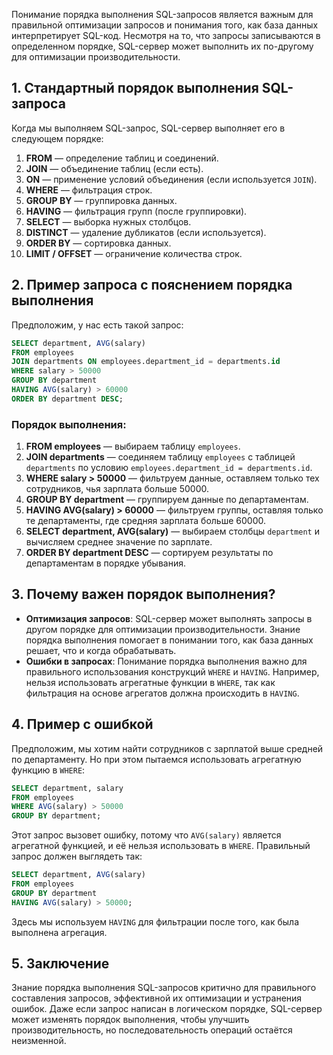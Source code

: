 Понимание порядка выполнения SQL-запросов является важным для правильной оптимизации запросов и понимания того, как база данных интерпретирует SQL-код. Несмотря на то, что запросы записываются в определенном порядке, SQL-сервер может выполнить их по-другому для оптимизации производительности.

## 1. Стандартный порядок выполнения SQL-запроса

Когда мы выполняем SQL-запрос, SQL-сервер выполняет его в следующем порядке:

1. **FROM** — определение таблиц и соединений.
2. **JOIN** — объединение таблиц (если есть).
3. **ON** — применение условий объединения (если используется `JOIN`).
4. **WHERE** — фильтрация строк.
5. **GROUP BY** — группировка данных.
6. **HAVING** — фильтрация групп (после группировки).
7. **SELECT** — выборка нужных столбцов.
8. **DISTINCT** — удаление дубликатов (если используется).
9. **ORDER BY** — сортировка данных.
10. **LIMIT / OFFSET** — ограничение количества строк.

## 2. Пример запроса с пояснением порядка выполнения

Предположим, у нас есть такой запрос:

```sql
SELECT department, AVG(salary)
FROM employees
JOIN departments ON employees.department_id = departments.id
WHERE salary > 50000
GROUP BY department
HAVING AVG(salary) > 60000
ORDER BY department DESC;
```

### Порядок выполнения:
1. **FROM employees** — выбираем таблицу `employees`.
2. **JOIN departments** — соединяем таблицу `employees` с таблицей `departments` по условию `employees.department_id = departments.id`.
3. **WHERE salary > 50000** — фильтруем данные, оставляем только тех сотрудников, чья зарплата больше 50000.
4. **GROUP BY department** — группируем данные по департаментам.
5. **HAVING AVG(salary) > 60000** — фильтруем группы, оставляя только те департаменты, где средняя зарплата больше 60000.
6. **SELECT department, AVG(salary)** — выбираем столбцы `department` и вычисляем среднее значение по зарплате.
7. **ORDER BY department DESC** — сортируем результаты по департаментам в порядке убывания.

## 3. Почему важен порядок выполнения?

- **Оптимизация запросов**: SQL-сервер может выполнять запросы в другом порядке для оптимизации производительности. Знание порядка выполнения помогает в понимании того, как база данных решает, что и когда обрабатывать.
- **Ошибки в запросах**: Понимание порядка выполнения важно для правильного использования конструкций `WHERE` и `HAVING`. Например, нельзя использовать агрегатные функции в `WHERE`, так как фильтрация на основе агрегатов должна происходить в `HAVING`.

## 4. Пример с ошибкой

Предположим, мы хотим найти сотрудников с зарплатой выше средней по департаменту. Но при этом пытаемся использовать агрегатную функцию в `WHERE`:

```sql
SELECT department, salary
FROM employees
WHERE AVG(salary) > 50000
GROUP BY department;
```

Этот запрос вызовет ошибку, потому что `AVG(salary)` является агрегатной функцией, и её нельзя использовать в `WHERE`. Правильный запрос должен выглядеть так:

```sql
SELECT department, AVG(salary)
FROM employees
GROUP BY department
HAVING AVG(salary) > 50000;
```

Здесь мы используем `HAVING` для фильтрации после того, как была выполнена агрегация.

## 5. Заключение

Знание порядка выполнения SQL-запросов критично для правильного составления запросов, эффективной их оптимизации и устранения ошибок. Даже если запрос написан в логическом порядке, SQL-сервер может изменять порядок выполнения, чтобы улучшить производительность, но последовательность операций остаётся неизменной.
